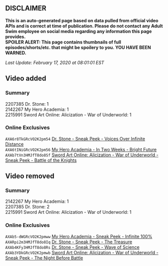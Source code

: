 ## DISCLAIMER
**This is an auto-generated page based on data pulled from official video APIs and is correct at time of publication. Please do not contact any Adult Swim employee on social media regarding any information this page provides.**  
**SPOILER ALERT: This page contains thumbnails of full episodes/shorts/etc. that might be spoilery to you. YOU HAVE BEEN WARNED.**  

_Last Update: February 17, 2020 at 08:01:01 EST_
## Video added
### Summary
2207385 Dr. Stone: 1  
2142267 My Hero Academia: 1  
2215991 Sword Art Online: Alicization - War of Underworld: 1  
### Online Exclusives
`AXA6r8TkGRcVO2K2pm54` [Dr. Stone - Sneak Peek - Voices Over Infinite Distance](https://www.adultswim.com/videos/dr-stone/sneak-peek-voices-over-infinite-distance)  
`AXA6tINiGRcVO2K2pm56` [My Hero Academia - In Two Weeks - Bright Future](https://www.adultswim.com/videos/my-hero-academia/in-two-weeks-bright-future)  
`AXAb7tVn3HMJfT8do8Sf` [Sword Art Online: Alicization - War of Underworld - Sneak Peek - Battle of the Knights](https://www.adultswim.com/videos/sword-art-online-alicization-war-of-underworld/sneak-peek-battle-of-the-knights)  
## Video removed
### Summary
2142267 My Hero Academia: 1  
2207385 Dr. Stone: 2  
2215991 Sword Art Online: Alicization - War of Underworld: 1  
### Online Exclusives
`AXAb5-dWGRcVO2K2pmww` [My Hero Academia - Sneak Peek - Infinite 100%](https://www.adultswim.com/videos/my-hero-academia/sneak-peek-infinite-100)  
`AXARpi2m3HMJfT8do8Iq` [Dr. Stone - Sneak Peek - The Treasure](https://www.adultswim.com/videos/dr-stone/sneak-peek-the-treasure)  
`AXAb4KFy3HMJfT8do8Rs` [Dr. Stone - Sneak Peek - Wave of Science](https://www.adultswim.com/videos/dr-stone/sneak-peek-wave-of-science)  
`AXAb3YDkGRcVO2K2pmwb` [Sword Art Online: Alicization - War of Underworld - Sneak Peek - The Night Before Battle](https://www.adultswim.com/videos/sword-art-online-alicization-war-of-underworld/sneak-peek-the-night-before-battle)  
